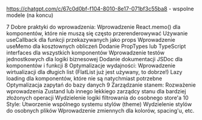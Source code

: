 https://chatgpt.com/c/67c0d0bf-f104-8010-8e17-071bf3c55ba8 - wspolne modele (na koncu)


7 Dobre praktyki do wprowadzenia:
    Wprowadzenie React.memo() dla komponentów, które nie muszą się często przerenderowywać
    Używanie useCallback dla funkcji przekazywanych jako props
    Wprowadzenie useMemo dla kosztownych obliczeń
    Dodanie PropTypes lub TypeScript interfaces dla wszystkich komponentów
    Wprowadzenie testów jednostkowych dla logiki biznesowej
    Dodanie dokumentacji JSDoc dla komponentów i funkcji
8 Optymalizacje wydajności:
    Wprowadzenie wirtualizacji dla długich list (FlatList już jest używany, to dobrze!)
    Lazy loading dla komponentów, które nie są natychmiast potrzebne
    Optymalizacja zapytań do bazy danych
9 Zarządzanie stanem:
    Rozważenie wprowadzenia Zustand lub innego lekkiego zarządcy stanu dla bardziej złożonych operacji
    Wydzielenie logiki filtrowania do osobnego store'a
10 Style:
    Utworzenie wspólnego systemu stylów (theme)
    Wydzielenie stylów do osobnych plików
    Wprowadzenie zmiennych dla kolorów, spacing'u, etc.